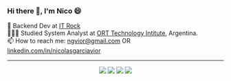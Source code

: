 ### Hi there 👋, I'm Nico 😄
💼 Backend Dev at [IT Rock](https://www.itrock.com.ar/) <br>
👨🏻‍🎓 Studied System Analyst at [ORT Technology Intitute](https://www.ort.edu.ar/informacion-terciario), Argentina. <br>
📫 How to reach me: ngvior@gmail.com OR [linkedin.com/in/nicolasgarciavior](https://www.linkedin.com/in/nicolasgarciavior)

---

<p align="center">
  <img src="https://img.shields.io/badge/-NestJs-ea2845.svg?style=for-the-badge&logo=nestjs&logoColor=white">
  <img src="https://img.shields.io/badge/TypeScript-3178C6?style=for-the-badge&logo=typescript&logoColor=white">
  <img src="https://img.shields.io/badge/JavaScript-323330?style=for-the-badge&logo=javascript&logoColor=%23F7DF1E">
  <img src="https://img.shields.io/badge/Node.js-6DA55F?style=for-the-badge&logo=node.js&logoColor=white">
</p>
